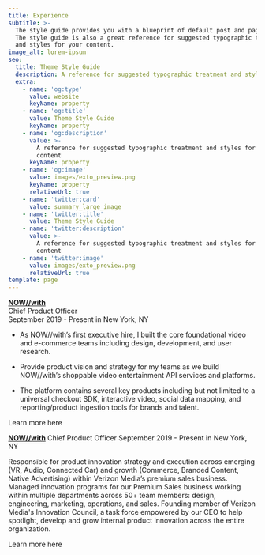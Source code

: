 ```yaml
---
title: Experience
subtitle: >-
  The style guide provides you with a blueprint of default post and page styles.
  The style guide is also a great reference for suggested typographic treatment
  and styles for your content.
image_alt: lorem-ipsum
seo:
  title: Theme Style Guide
  description: A reference for suggested typographic treatment and styles for your content
  extra:
    - name: 'og:type'
      value: website
      keyName: property
    - name: 'og:title'
      value: Theme Style Guide
      keyName: property
    - name: 'og:description'
      value: >-
        A reference for suggested typographic treatment and styles for your
        content
      keyName: property
    - name: 'og:image'
      value: images/exto_preview.png
      keyName: property
      relativeUrl: true
    - name: 'twitter:card'
      value: summary_large_image
    - name: 'twitter:title'
      value: Theme Style Guide
    - name: 'twitter:description'
      value: >-
        A reference for suggested typographic treatment and styles for your
        content
    - name: 'twitter:image'
      value: images/exto_preview.png
      relativeUrl: true
template: page
---
```

[**NOW//with**](https://nowwith.com/)
<BR>
Chief Product Officer
<BR>
September 2019 - Present in New York, NY

*   As NOW//with’s first executive hire, I built the core foundational video and e-commerce teams including design, development, and user research.

*   Provide product vision and strategy for my teams as we build NOW//with’s shoppable video entertainment API services and platforms. 

*   The platform contains several key products including but not limited to a universal checkout SDK, interactive video, social data mapping, and reporting/product ingestion tools for brands and talent.

Learn more here

[**NOW//with**](https://nowwith.com/)
Chief Product Officer
September 2019 - Present in New York, NY

Responsible for product innovation strategy and execution across emerging (VR, Audio, Connected Car) and growth (Commerce, Branded Content, Native Advertising) within Verizon Media’s premium sales business. Managed innovation programs for our Premium Sales business working within multiple departments across 50+ team members: design, engineering, marketing, operations, and sales. Founding member of Verizon Media's Innovation Council, a task force empowered by our CEO  to help spotlight, develop and grow internal product innovation across the entire organization.

Learn more here

#
